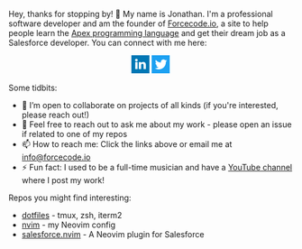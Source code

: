 Hey, thanks for stopping by! 👋 My name is Jonathan. I'm a professional software developer and am the founder of [Forcecode.io](https://forcecode.io), a site to help people learn the [Apex programming language](https://developer.salesforce.com/docs/atlas.en-us.apexcode.meta/apexcode/apex_intro_what_is_apex.htm) and get their dream job as a Salesforce developer. You can connect with me here:

<p align="center">
<a href="https://www.linkedin.com/in/jonathanmorris4/"><img height="32" width="32" src="https://raw.githubusercontent.com/edent/SuperTinyIcons/master/images/svg/linkedin.svg" /></a>
<a href="https://twitter.com/JMorrisPiano"><img height="32" width="32" src="https://raw.githubusercontent.com/edent/SuperTinyIcons/master/images/svg/twitter.svg" /></a>
</p>

Some tidbits:

- 👯 I’m open to collaborate on projects of all kinds (if you're interested, please reach out!)
- 💬 Feel free to reach out to ask me about my work - please open an issue if related to one of my repos
- 📫 How to reach me: Click the links above or email me at info@forcecode.io
- ⚡ Fun fact: I used to be a full-time musician and have a [YouTube channel](https://www.youtube.com/channel/UC4QXMWWFsaio-XReMEfXKuQ) where I post my work!

Repos you might find interesting:

- [dotfiles](https://github.com/jonathanmorris180/dotfiles) - tmux, zsh, iterm2
- [nvim](https://github.com/jonathanmorris180/nvim) - my Neovim config
- [salesforce.nvim](https://github.com/jonathanmorris180/salesforce.nvim) - A Neovim plugin for Salesforce
